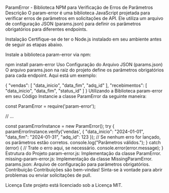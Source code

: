 ParamError - Biblioteca NPM para Verificação de Erros de Parâmetros
Descrição
O param-error é uma biblioteca JavaScript projetada para verificar erros de parâmetros em solicitações de API. Ele utiliza um arquivo de configuração JSON (params.json) para definir os parâmetros obrigatórios para diferentes endpoints.

Instalação
Certifique-se de ter o Node.js instalado em seu ambiente antes de seguir as etapas abaixo.

Instale a biblioteca param-error via npm:

npm install param-error
Uso
Configuração do Arquivo JSON (params.json)
O arquivo params.json na raiz do projeto define os parâmetros obrigatórios para cada endpoint. Aqui está um exemplo:

{
    "vendas": [
        "data_inicio",
        "data_fim",
        "adq_id"
    ],
    "recebimentos": [
        "data_inicio",
        "data_fim",
        "status_id"
    ]
}
Utilizando a Biblioteca param-error em seu Código
Instancie a classe ParamError da seguinte maneira:

const ParamError = require('param-error');

// ...

const paramErrorInstance = new ParamError();
try {
    paramErrorInstance.verify('vendas', {
        "data_inicio": "2024-01-01",
        "data_fim": "2024-01-31",
        "adq_id": 123
    });
    // Se nenhum erro for lançado, os parâmetros estão corretos.
    console.log("Parâmetros válidos.");
} catch (error) {
    // Trate o erro aqui, se necessário.
    console.error(error.message);
}
Estrutura do Projeto
param-error.js: Implementação da classe ParamError.
missing-param-error.js: Implementação da classe MissingParamError.
params.json: Arquivo de configuração para parâmetros obrigatórios.
Contribuição
Contribuições são bem-vindas! Sinta-se à vontade para abrir problemas ou enviar solicitações de pull.

Licença
Este projeto está licenciado sob a Licença MIT.